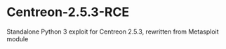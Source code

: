 # Centreon-2.5.3-RCE
Standalone Python 3 exploit for Centreon 2.5.3, rewritten from Metasploit module
